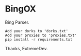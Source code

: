 # BingOX
Bing Parser.

```
Add your dorks to 'dorks.txt'
Add your proxies to 'proxies.txt'
pip install -r requirements.txt
```
Thanks,
ExtremeDev.
